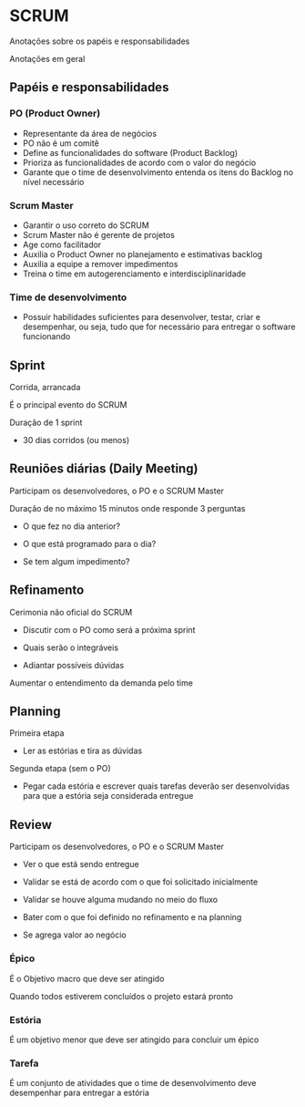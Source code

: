 # SCRUM

Anotações sobre os papéis e responsabilidades

Anotações em geral



## Papéis e responsabilidades

### PO (Product Owner)

- Representante da área de negócios
- PO não é um comitê
- Define as funcionalidades do software (Product Backlog)
- Prioriza as funcionalidades de acordo com o valor do negócio
- Garante que o time de desenvolvimento entenda os itens do Backlog no nível necessário



### Scrum Master

- Garantir o uso correto do SCRUM
- Scrum Master não é gerente de projetos
- Age como facilitador
- Auxilia o Product Owner no planejamento e estimativas backlog
- Auxilia a equipe a remover impedimentos
- Treina o time em autogerenciamento e interdisciplinaridade



### Time de desenvolvimento

- Possuir habilidades suficientes para desenvolver, testar, criar e desempenhar, ou seja, tudo que for necessário para entregar o software funcionando



## Sprint

Corrida, arrancada

É o principal evento do SCRUM

Duração de 1 sprint

- 30 dias corridos (ou menos)



## Reuniões diárias (Daily Meeting)

Participam os desenvolvedores, o PO e o SCRUM Master

Duração de no máximo 15 minutos onde responde 3 perguntas

- O que fez no dia anterior?

- O que está programado para o dia?
- Se tem algum impedimento?



## Refinamento

Cerimonia não oficial do SCRUM

- Discutir com o PO como será a próxima sprint
- Quais serão o integráveis

- Adiantar possíveis dúvidas

Aumentar o entendimento da demanda pelo time



## Planning

Primeira etapa

- Ler as estórias e tira as dúvidas

Segunda etapa (sem o PO)

- Pegar cada estória e escrever quais tarefas deverão ser desenvolvidas para que a estória seja considerada entregue



## Review

Participam os desenvolvedores, o PO e o SCRUM Master

- Ver o que está sendo entregue

- Validar se está de acordo com o que foi solicitado inicialmente

- Validar se houve alguma mudando no meio do fluxo

- Bater com o que foi definido no refinamento e na planning

- Se agrega valor ao negócio



### Épico

É o Objetivo macro que deve ser atingido

Quando todos estiverem concluídos  o projeto estará pronto



### Estória

É um objetivo menor que deve ser atingido para concluir um épico



### Tarefa

É um conjunto de atividades que o time de desenvolvimento deve desempenhar para entregar a estória